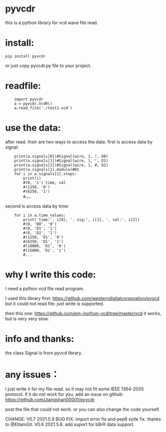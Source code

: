 # pyvcdr
this is a python library for vcd wave file read.

# install:
```
pip install pyvcdr
```

or just copy pyvcdr.py file to your project.


# readfile:
```
    import pyvcdr
    a = pyvcdr.VcdR()
    a.read_file('./test1.vcd')
```

# use the data:

after read. their are two ways to access the data.
first is access data by signal:
```	
    print(a.signals[0])#Signal(wire, 1, !, D0)
    print(a.signals[1])#Signal(wire, 1, ", D1)
    print(a.signals[2])#Signal(wire, 1, #, D2)
    print(a.signals[1].module)#D1
    for i in a.signals[1].steps:
        print(i)
        #(0, '1') time, val
        #(1250, '0')
        #(6250, '1')
        #。。。
```
second is access data by time:
```		
    for i in a.time_values:
        print('time:', i[0], '. sig:', i[1], '. val:', i[2])
        #(0, 'D0', '0')
        #(0, 'D1', '1')
        #(0, 'D2', '1')
        #(1250, 'D1', '0')
        #(6250, 'D1', '1')
        #(10000, 'D1', '0')
        #(15000, 'D1', '1')
        #...
```		





# why I write this code:

I need a python vcd file read program.

I used this library first:
https://github.com/westerndigitalcorporation/pyvcd
but it could not read file. just write is supported.

then this one:
https://github.com/em-/python-vcd/tree/master/vcd
it works, but is very very slow.



# info and thanks:

the class Signal is from pyvcd library. 

# any issues：

I just write it for my file read. so it may not fit some IEEE 1364-2005 protocol.
if it do not work for you,
add an issue on github:
https://github.com/Jiangshan00001/pyvcdr

post the file that could not work.
or you can also change the code yourself.

CHANGE:
V0.7 2021.5.9 BUG FIX: import error fix and pep8 sytle fix. thanks to @EtlamGit. 
V0.6 2021.5.8. add suport for bBrR data support.




